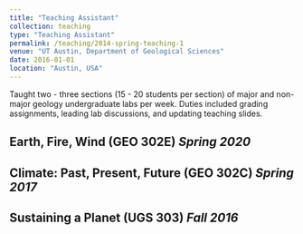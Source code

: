 ```yaml
---
title: "Teaching Assistant"
collection: teaching
type: "Teaching Assistant"
permalink: /teaching/2014-spring-teaching-1
venue: "UT Austin, Department of Geological Sciences"
date: 2016-01-01
location: "Austin, USA"
---
```


Taught two - three sections (15 - 20 students per section) of major and non-major geology undergraduate labs per week. Duties included grading assignments, leading lab discussions, and updating teaching slides.

Earth, Fire, Wind (GEO 302E)  *Spring 2020* 
---------------

Climate: Past, Present, Future (GEO 302C) *Spring 2017*
---------------

Sustaining a Planet (UGS 303) *Fall 2016*
---------------
